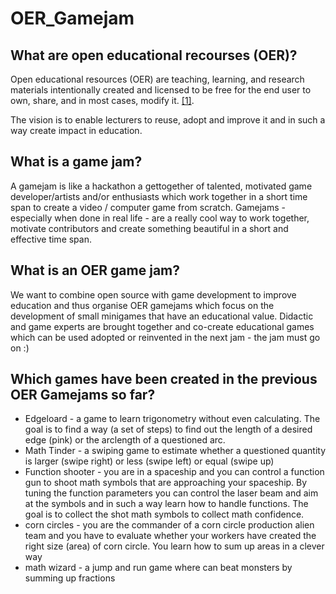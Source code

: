 # OER_Gamejam

## What are open educational recourses (OER)?
Open educational resources (OER) are teaching, learning, and research materials intentionally created and licensed to be free for the end user to own, share, and in most cases, modify it. [[1]](https://en.wikipedia.org/wiki/Open_educational_resources).

The vision is to enable lecturers to reuse, adopt and improve it and in such a way create impact in education.

## What is a game jam?
A gamejam is like a hackathon a gettogether of talented, motivated game developer/artists and/or enthusiasts which work together in a short time span to create a video / computer game from scratch.
Gamejams - especially when done in real life - are a really cool way to work together, motivate contributors and create something beautiful in a short and effective time span.

## What is an OER game jam?
We want to combine open source with game development to improve education and thus organise OER gamejams which focus on the development of small minigames that have an educational value.
Didactic and game experts are brought together and co-create educational games which can be used adopted or reinvented in the next jam - the jam must go on :)

## Which games have been created in the previous OER Gamejams so far?
- Edgeloard - a game to learn trigonometry without even calculating. The goal is to find a way (a set of steps) to find out the length of a desired edge (pink) or the arclength of a questioned arc.
- Math Tinder - a swiping game to estimate whether a questioned quantity is larger (swipe right) or less (swipe left) or equal (swipe up)
- Function shooter - you are in a spaceship and you can control a function gun to shoot math symbols that are approaching your spaceship. By tuning the function parameters you can control the laser beam and aim at the symbols and in such a way learn how to handle functions. The goal is to collect the shot math symbols to collect math confidence.
- corn circles - you are the commander of a corn circle production alien team and you have to evaluate whether your workers have created the right size (area) of corn circle. You learn how to sum up areas in a clever way
- math wizard - a jump and run game where can beat monsters by summing up fractions
